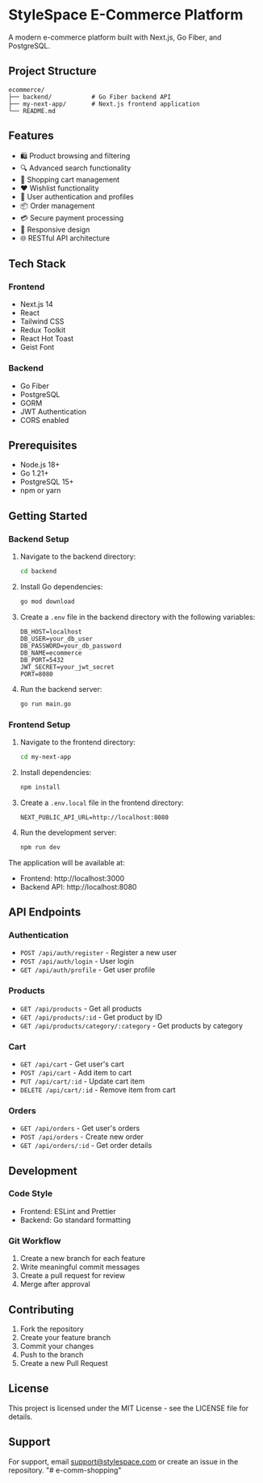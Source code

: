 # StyleSpace E-Commerce Platform

A modern e-commerce platform built with Next.js, Go Fiber, and PostgreSQL.

## Project Structure

```
ecommerce/
├── backend/           # Go Fiber backend API
├── my-next-app/       # Next.js frontend application
└── README.md
```

## Features

- 🛍️ Product browsing and filtering
- 🔍 Advanced search functionality
- 🛒 Shopping cart management
- ❤️ Wishlist functionality
- 👤 User authentication and profiles
- 📦 Order management
- 💳 Secure payment processing
- 📱 Responsive design
- 🌐 RESTful API architecture

## Tech Stack

### Frontend
- Next.js 14
- React
- Tailwind CSS
- Redux Toolkit
- React Hot Toast
- Geist Font

### Backend
- Go Fiber
- PostgreSQL
- GORM
- JWT Authentication
- CORS enabled

## Prerequisites

- Node.js 18+ 
- Go 1.21+
- PostgreSQL 15+
- npm or yarn

## Getting Started

### Backend Setup

1. Navigate to the backend directory:
   ```bash
   cd backend
   ```

2. Install Go dependencies:
   ```bash
   go mod download
   ```

3. Create a `.env` file in the backend directory with the following variables:
   ```
   DB_HOST=localhost
   DB_USER=your_db_user
   DB_PASSWORD=your_db_password
   DB_NAME=ecommerce
   DB_PORT=5432
   JWT_SECRET=your_jwt_secret
   PORT=8080
   ```

4. Run the backend server:
   ```bash
   go run main.go
   ```

### Frontend Setup

1. Navigate to the frontend directory:
   ```bash
   cd my-next-app
   ```

2. Install dependencies:
   ```bash
   npm install
   ```

3. Create a `.env.local` file in the frontend directory:
   ```
   NEXT_PUBLIC_API_URL=http://localhost:8080
   ```

4. Run the development server:
   ```bash
   npm run dev
   ```

The application will be available at:
- Frontend: http://localhost:3000
- Backend API: http://localhost:8080

## API Endpoints

### Authentication
- `POST /api/auth/register` - Register a new user
- `POST /api/auth/login` - User login
- `GET /api/auth/profile` - Get user profile

### Products
- `GET /api/products` - Get all products
- `GET /api/products/:id` - Get product by ID
- `GET /api/products/category/:category` - Get products by category

### Cart
- `GET /api/cart` - Get user's cart
- `POST /api/cart` - Add item to cart
- `PUT /api/cart/:id` - Update cart item
- `DELETE /api/cart/:id` - Remove item from cart

### Orders
- `GET /api/orders` - Get user's orders
- `POST /api/orders` - Create new order
- `GET /api/orders/:id` - Get order details

## Development

### Code Style
- Frontend: ESLint and Prettier
- Backend: Go standard formatting

### Git Workflow
1. Create a new branch for each feature
2. Write meaningful commit messages
3. Create a pull request for review
4. Merge after approval

## Contributing

1. Fork the repository
2. Create your feature branch
3. Commit your changes
4. Push to the branch
5. Create a new Pull Request

## License

This project is licensed under the MIT License - see the LICENSE file for details.

## Support

For support, email support@stylespace.com or create an issue in the repository. "# e-comm-shopping" 
